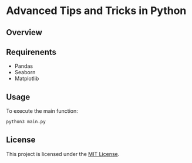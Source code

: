 # Advanced Tips and Tricks in Python

## Overview

## Requirenents
- Pandas
- Seaborn
- Matplotlib

## Usage

To execute the main function:

```bash
python3 main.py
```

## License
This project is licensed under the [MIT License](LICENSE).

